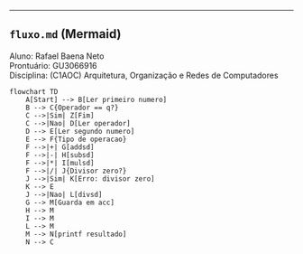 
---

## `fluxo.md` (Mermaid)

Aluno: Rafael Baena Neto  
Prontuário: GU3066916  
Disciplina: (C1AOC) Arquitetura, Organização e Redes de Computadores  


```mermaid
flowchart TD
    A[Start] --> B[Ler primeiro numero]
    B --> C{Operador == q?}
    C -->|Sim| Z[Fim]
    C -->|Nao| D[Ler operador]
    D --> E[Ler segundo numero]
    E --> F{Tipo de operacao}
    F -->|+| G[addsd]
    F -->|-| H[subsd]
    F -->|*| I[mulsd]
    F -->|/| J{Divisor zero?}
    J -->|Sim| K[Erro: divisor zero]
    K --> E
    J -->|Nao| L[divsd]
    G --> M[Guarda em acc]
    H --> M
    I --> M
    L --> M
    M --> N[printf resultado]
    N --> C
```
